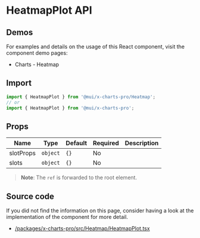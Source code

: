 # HeatmapPlot API

## Demos

For examples and details on the usage of this React component, visit the component demo pages:

- Charts - Heatmap

## Import

```jsx
import { HeatmapPlot } from '@mui/x-charts-pro/Heatmap';
// or
import { HeatmapPlot } from '@mui/x-charts-pro';
```

## Props

| Name | Type | Default | Required | Description |
|------|------|---------|----------|-------------|
| slotProps | `object` | `{}` | No |  |
| slots | `object` | `{}` | No |  |

> **Note**: The `ref` is forwarded to the root element.

## Source code

If you did not find the information on this page, consider having a look at the implementation of the component for more detail.

- [/packages/x-charts-pro/src/Heatmap/HeatmapPlot.tsx](https://github.com/mui/material-ui/tree/HEAD/packages/x-charts-pro/src/Heatmap/HeatmapPlot.tsx)